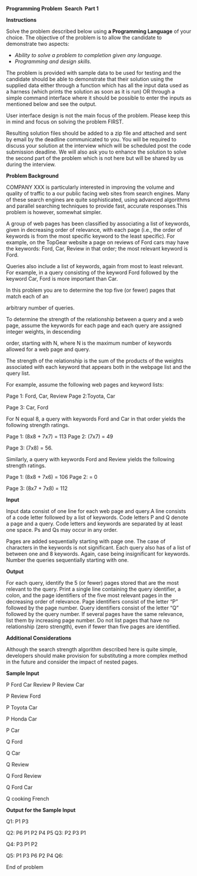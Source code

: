 ﻿**Programming Problem ­ Search ­ Part 1**

**Instructions**

Solve the problem described below using **a Programming Language** of your choice. The objective of the problem is to allow the candidate to demonstrate two aspects:

- *Ability to solve a problem to completion given any language.*
- *Programming and design skills.*

The problem is provided with sample data to be used for testing and the candidate should be able to demonstrate that their solution using the supplied data either through a function which has all the input data used as a harness (which prints the solution as soon as it is run) OR through a simple command interface where it should be possible to enter the inputs as mentioned below and see the output.

User interface design is not the main focus of the problem. Please keep this in mind and focus on solving the problem FIRST.

Resulting solution files should be added to a zip file and attached and sent by email by the deadline communicated to you. You will be required to discuss your solution at the interview which will be scheduled post the code submission deadline. We will also ask you to enhance the solution to solve the second part of the problem which is not here but will be shared by us during the interview.

**Problem Background**

COMPANY XXX is particularly interested in improving the volume and quality of traffic to a our public facing web sites from search engines. Many of these search engines are quite sophisticated, using advanced algorithms and parallel searching techniques to provide fast, accurate responses.This problem is however, somewhat simpler.

A group of web pages has been classified by associating a list of keywords, given in decreasing order of relevance, with each page (i.e., the order of keywords is from the most specific keyword to the least specific). For example, on the TopGear website a page on reviews of Ford cars may have the keywords: Ford, Car, Review in that order; the most relevant keyword is Ford.

Queries also include a list of keywords, again from most to least relevant. For example, in a query consisting of the keyword Ford followed by the keyword Car, Ford is more important than Car.

In this problem you are to determine the top five (or fewer) pages that match each of an

arbitrary number of queries.

To determine the strength of the relationship between a query and a web page, assume the keywords for each page and each query are assigned integer weights, in descending

order, starting with N, where N is the maximum number of keywords allowed for a web page and query.

The strength of the relationship is the sum of the products of the weights associated with each keyword that appears both in the webpage list and the query list.

For example, assume the following web pages and keyword lists:

Page 1: Ford, Car, Review Page 2:Toyota, Car

Page 3: Car, Ford

For N equal 8, a query with keywords Ford and Car in that order yields the following strength ratings.

Page 1: (8x8 + 7x7) = 113 Page 2: (7x7) = 49

Page 3: (7x8) = 56.

Similarly, a query with keywords Ford and Review yields the following strength ratings.

Page 1: (8x8 + 7x6) = 106 Page 2: = 0

Page 3: (8x7 + 7x8) = 112

**Input**

Input data consist of one line for each web page and query.A line consists of a code letter followed by a list of keywords. Code letters P and Q denote a page and a query. Code letters and keywords are separated by at least one space. Ps and Qs may occur in any order.

Pages are added sequentially starting with page one. The case of characters in the keywords is not significant. Each query also has of a list of between one and 8 keywords. Again, case being insignificant for keywords. Number the queries sequentially starting with one.

**Output**

For each query, identify the 5 (or fewer) pages stored that are the most relevant to the query. Print a single line containing the query identifier, a colon, and the page identifiers of the five most relevant pages in the decreasing order of relevance. Page identifiers consist of the letter “P” followed by the page number. Query identifiers consist of the letter “Q” followed by the query number. If several pages have the same relevance, list them by increasing page number. Do not list pages that have no relationship (zero strength), even if fewer than five pages are identified.

**Additional Considerations**

Although the search strength algorithm described here is quite simple, developers should make provision for substituting a more complex method in the future and consider the impact of nested pages.

**Sample Input**

P Ford Car Review P Review Car

P Review Ford

P Toyota Car

P Honda Car

P Car

Q Ford

Q Car

Q Review

Q Ford Review

Q Ford Car

Q cooking French

**Output for the Sample Input**

Q1: P1 P3

Q2: P6 P1 P2 P4 P5 Q3: P2 P3 P1

Q4: P3 P1 P2

Q5: P1 P3 P6 P2 P4 Q6:

End of problem
